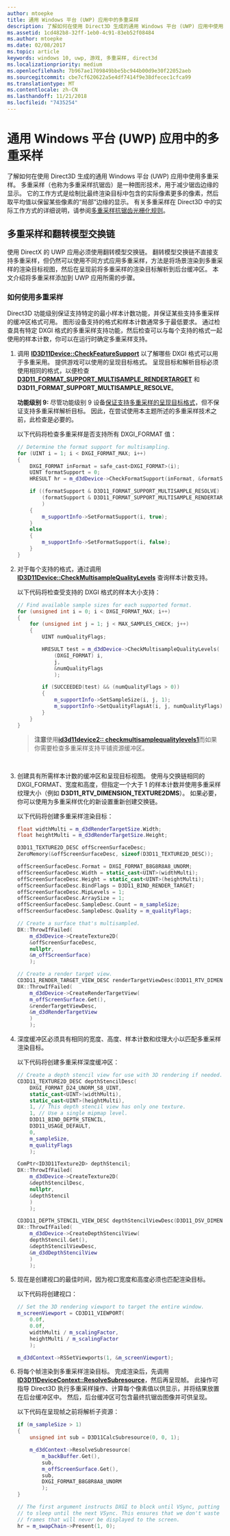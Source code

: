 ```yaml
---
author: mtoepke
title: 通用 Windows 平台 (UWP) 应用中的多重采样
description: 了解如何在使用 Direct3D 生成的通用 Windows 平台 (UWP) 应用中使用多重采样。
ms.assetid: 1cd482b8-32ff-1eb0-4c91-83eb52f08484
ms.author: mtoepke
ms.date: 02/08/2017
ms.topic: article
keywords: windows 10, uwp, 游戏, 多重采样, direct3d
ms.localizationpriority: medium
ms.openlocfilehash: 7b967ae1709849bbe5bc944b00d9e30f22052aeb
ms.sourcegitcommit: cbe7cf620622a5e4df7414f9e38dfecec1cfca99
ms.translationtype: MT
ms.contentlocale: zh-CN
ms.lasthandoff: 11/21/2018
ms.locfileid: "7435254"
---
```

# <a name="span-iddevgamingmultisamplingmulti-sampleantialiasinginwindowsstoreappsspan-multisampling-in-universal-windows-platform-uwp-apps"></a><span id="dev_gaming.multisampling__multi-sample_anti_aliasing__in_windows_store_apps"></span>通用 Windows 平台 (UWP) 应用中的多重采样



了解如何在使用 Direct3D 生成的通用 Windows 平台 (UWP) 应用中使用多重采样。 多重采样（也称为多重采样抗锯齿）是一种图形技术，用于减少锯齿边缘的显示。 它的工作方式是绘制比最终渲染目标中包含的实际像素更多的像素，然后取平均值以保留某些像素的“局部”边缘的显示。 有关多重采样在 Direct3D 中的实际工作方式的详细说明，请参阅[多重采样抗锯齿光栅化规则](https://msdn.microsoft.com/library/windows/desktop/cc627092#Multisample)。

## <a name="multisampling-and-the-flip-model-swap-chain"></a>多重采样和翻转模型交换链


使用 DirectX 的 UWP 应用必须使用翻转模型交换链。 翻转模型交换链不直接支持多重采样，但仍然可以使用不同方式应用多重采样，方法是将场景渲染到多重采样的渲染目标视图，然后在呈现前将多重采样的渲染目标解析到后台缓冲区。 本文介绍将多重采样添加到 UWP 应用所需的步骤。

### <a name="how-to-use-multisampling"></a>如何使用多重采样

Direct3D 功能级别保证支持特定的最小样本计数功能，并保证某些支持多重采样的缓冲区格式可用。 图形设备支持的格式和样本计数通常多于最低要求。 通过检查具有特定 DXGI 格式的多重采样支持功能，然后检查可以与每个支持的格式一起使用的样本计数，你可以在运行时确定多重采样支持。

1.  调用 [**ID3D11Device::CheckFeatureSupport**](https://msdn.microsoft.com/library/windows/desktop/ff476497) 以了解哪些 DXGI 格式可以用于多重采用。 提供游戏可以使用的呈现目标格式。 呈现目标和解析目标必须使用相同的格式，以便检查 [**D3D11\_FORMAT\_SUPPORT\_MULTISAMPLE\_RENDERTARGET**](https://msdn.microsoft.com/library/windows/desktop/ff476134) 和 **D3D11\_FORMAT\_SUPPORT\_MULTISAMPLE\_RESOLVE**。

    **功能级别 9:** 尽管功能级别 9 设备[保证支持多重采样的呈现目标格式](https://msdn.microsoft.com/library/windows/desktop/ff471324#MultiSample_RenderTarget)，但不保证支持多重采样解析目标。 因此，在尝试使用本主题所述的多重采样技术之前，此检查是必要的。

    以下代码将检查多重采样是否支持所有 DXGI\_FORMAT 值：

    ```cpp
    // Determine the format support for multisampling.
    for (UINT i = 1; i < DXGI_FORMAT_MAX; i++)
    {
        DXGI_FORMAT inFormat = safe_cast<DXGI_FORMAT>(i);
        UINT formatSupport = 0;
        HRESULT hr = m_d3dDevice->CheckFormatSupport(inFormat, &formatSupport);

        if ((formatSupport & D3D11_FORMAT_SUPPORT_MULTISAMPLE_RESOLVE) &&
            (formatSupport & D3D11_FORMAT_SUPPORT_MULTISAMPLE_RENDERTARGET)
            )
        {
            m_supportInfo->SetFormatSupport(i, true);
        }
        else
        {
            m_supportInfo->SetFormatSupport(i, false);
        }
    }
    ```

2.  对于每个支持的格式，通过调用 [**ID3D11Device::CheckMultisampleQualityLevels**](https://msdn.microsoft.com/library/windows/desktop/ff476499) 查询样本计数支持。

    以下代码将检查受支持的 DXGI 格式的样本大小支持：

    ```cpp
    // Find available sample sizes for each supported format.
    for (unsigned int i = 0; i < DXGI_FORMAT_MAX; i++)
    {
        for (unsigned int j = 1; j < MAX_SAMPLES_CHECK; j++)
        {
            UINT numQualityFlags;

            HRESULT test = m_d3dDevice->CheckMultisampleQualityLevels(
                (DXGI_FORMAT) i,
                j,
                &numQualityFlags
                );

            if (SUCCEEDED(test) && (numQualityFlags > 0))
            {
                m_supportInfo->SetSampleSize(i, j, 1);
                m_supportInfo->SetQualityFlagsAt(i, j, numQualityFlags);
            }
        }
    }
    ```

    > **注意**使用[**id3d11device2:: checkmultisamplequalitylevels1**](https://msdn.microsoft.com/library/windows/desktop/dn280494)而如果你需要检查多重采样支持平铺资源缓冲区。

     

3.  创建具有所需样本计数的缓冲区和呈现目标视图。 使用与交换链相同的 DXGI\_FORMAT、宽度和高度，但指定一个大于 1 的样本计数并使用多重采样纹理大小（例如 **D3D11\_RTV\_DIMENSION\_TEXTURE2DMS**）。 如果必要，你可以使用为多重采样优化的新设置重新创建交换链。

    以下代码将创建多重采样渲染目标：

    ```cpp
    float widthMulti = m_d3dRenderTargetSize.Width;
    float heightMulti = m_d3dRenderTargetSize.Height;

    D3D11_TEXTURE2D_DESC offScreenSurfaceDesc;
    ZeroMemory(&offScreenSurfaceDesc, sizeof(D3D11_TEXTURE2D_DESC));

    offScreenSurfaceDesc.Format = DXGI_FORMAT_B8G8R8A8_UNORM;
    offScreenSurfaceDesc.Width = static_cast<UINT>(widthMulti);
    offScreenSurfaceDesc.Height = static_cast<UINT>(heightMulti);
    offScreenSurfaceDesc.BindFlags = D3D11_BIND_RENDER_TARGET;
    offScreenSurfaceDesc.MipLevels = 1;
    offScreenSurfaceDesc.ArraySize = 1;
    offScreenSurfaceDesc.SampleDesc.Count = m_sampleSize;
    offScreenSurfaceDesc.SampleDesc.Quality = m_qualityFlags;

    // Create a surface that's multisampled.
    DX::ThrowIfFailed(
        m_d3dDevice->CreateTexture2D(
        &offScreenSurfaceDesc,
        nullptr,
        &m_offScreenSurface)
        );

    // Create a render target view. 
    CD3D11_RENDER_TARGET_VIEW_DESC renderTargetViewDesc(D3D11_RTV_DIMENSION_TEXTURE2DMS);
    DX::ThrowIfFailed(
        m_d3dDevice->CreateRenderTargetView(
        m_offScreenSurface.Get(),
        &renderTargetViewDesc,
        &m_d3dRenderTargetView
        )
        );
    ```

4.  深度缓冲区必须具有相同的宽度、高度、样本计数和纹理大小以匹配多重采样渲染目标。

    以下代码将创建多重采样深度缓冲区：

    ```cpp
    // Create a depth stencil view for use with 3D rendering if needed.
    CD3D11_TEXTURE2D_DESC depthStencilDesc(
        DXGI_FORMAT_D24_UNORM_S8_UINT,
        static_cast<UINT>(widthMulti),
        static_cast<UINT>(heightMulti),
        1, // This depth stencil view has only one texture.
        1, // Use a single mipmap level.
        D3D11_BIND_DEPTH_STENCIL,
        D3D11_USAGE_DEFAULT,
        0,
        m_sampleSize,
        m_qualityFlags
        );

    ComPtr<ID3D11Texture2D> depthStencil;
    DX::ThrowIfFailed(
        m_d3dDevice->CreateTexture2D(
        &depthStencilDesc,
        nullptr,
        &depthStencil
        )
        );

    CD3D11_DEPTH_STENCIL_VIEW_DESC depthStencilViewDesc(D3D11_DSV_DIMENSION_TEXTURE2DMS);
    DX::ThrowIfFailed(
        m_d3dDevice->CreateDepthStencilView(
        depthStencil.Get(),
        &depthStencilViewDesc,
        &m_d3dDepthStencilView
        )
        );
    ```

5.  现在是创建视口的最佳时间，因为视口宽度和高度必须也匹配渲染目标。

    以下代码将创建视口：

    ```cpp
    // Set the 3D rendering viewport to target the entire window.
    m_screenViewport = CD3D11_VIEWPORT(
        0.0f,
        0.0f,
        widthMulti / m_scalingFactor,
        heightMulti / m_scalingFactor
        );

    m_d3dContext->RSSetViewports(1, &m_screenViewport);
    ```

6.  将每个帧渲染到多重采样渲染目标。 完成渲染后，先调用 [**ID3D11DeviceContext::ResolveSubresource**](https://msdn.microsoft.com/library/windows/desktop/ff476474)，然后再呈现帧。 此操作可指导 Direct3D 执行多重采样操作、计算每个像素值以供显示，并将结果放置在后台缓冲区中。 然后，后台缓冲区可包含最终抗锯齿图像并可供呈现。

    以下代码在呈现帧之前将解析子资源：

    ```cpp
    if (m_sampleSize > 1)
    {
        unsigned int sub = D3D11CalcSubresource(0, 0, 1);

        m_d3dContext->ResolveSubresource(
            m_backBuffer.Get(),
            sub,
            m_offScreenSurface.Get(),
            sub,
            DXGI_FORMAT_B8G8R8A8_UNORM
            );
    }

    // The first argument instructs DXGI to block until VSync, putting the application
    // to sleep until the next VSync. This ensures that we don't waste any cycles rendering
    // frames that will never be displayed to the screen.
    hr = m_swapChain->Present(1, 0);
    ```

 

 




